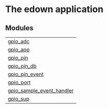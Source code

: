 

# The edown application #


## Modules ##


<table width="100%" border="0" summary="list of modules">
<tr><td><a href="http://github.com/hiroeorz/gpio-erlang/blob/master/doc/gpio_adc.md" class="module">gpio_adc</a></td></tr>
<tr><td><a href="http://github.com/hiroeorz/gpio-erlang/blob/master/doc/gpio_app.md" class="module">gpio_app</a></td></tr>
<tr><td><a href="http://github.com/hiroeorz/gpio-erlang/blob/master/doc/gpio_pin.md" class="module">gpio_pin</a></td></tr>
<tr><td><a href="http://github.com/hiroeorz/gpio-erlang/blob/master/doc/gpio_pin_db.md" class="module">gpio_pin_db</a></td></tr>
<tr><td><a href="http://github.com/hiroeorz/gpio-erlang/blob/master/doc/gpio_pin_event.md" class="module">gpio_pin_event</a></td></tr>
<tr><td><a href="http://github.com/hiroeorz/gpio-erlang/blob/master/doc/gpio_port.md" class="module">gpio_port</a></td></tr>
<tr><td><a href="http://github.com/hiroeorz/gpio-erlang/blob/master/doc/gpio_sample_event_handler.md" class="module">gpio_sample_event_handler</a></td></tr>
<tr><td><a href="http://github.com/hiroeorz/gpio-erlang/blob/master/doc/gpio_sup.md" class="module">gpio_sup</a></td></tr></table>

